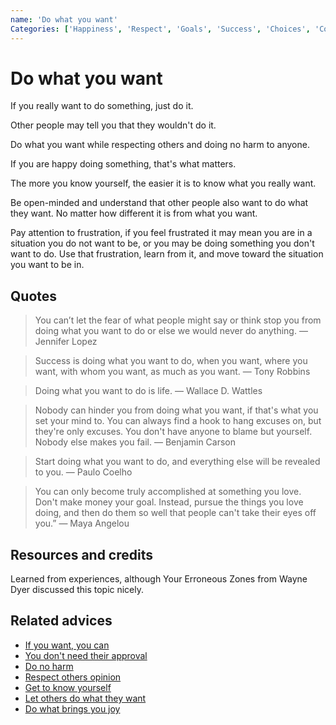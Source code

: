 ```yaml
---
name: 'Do what you want'
Categories: ['Happiness', 'Respect', 'Goals', 'Success', 'Choices', 'Comfort zone']
---
```

# Do what you want

If you really want to do something, just do it.

Other people may tell you that they wouldn't do it.

Do what you want while respecting others and doing no harm to anyone.

If you are happy doing something, that's what matters.

The more you know yourself, the easier it is to know what you really want.

Be open-minded and understand that other people also want to do what they want. No matter how different it is from what you want.

Pay attention to frustration, if you feel frustrated it may mean you are in a situation you do not want to be, or you may be doing something you don't want to do. Use that frustration, learn from it, and move toward the situation you want to be in.

## Quotes

> You can’t let the fear of what people might say or think stop you from doing what you want to do or else we would never do anything. ― Jennifer Lopez

> Success is doing what you want to do, when you want, where you want, with whom you want, as much as you want. ― Tony Robbins

> Doing what you want to do is life. ― Wallace D. Wattles

> Nobody can hinder you from doing what you want, if that's what you set your mind to. You can always find a hook to hang excuses on, but they're only excuses. You don't have anyone to blame but yourself. Nobody else makes you fail. ― Benjamin Carson

> Start doing what you want to do, and everything else will be revealed to you. ― Paulo Coelho

> You can only become truly accomplished at something you love. Don't make money your goal. Instead, pursue the things you love doing, and then do them so well that people can't take their eyes off you.” — Maya Angelou

## Resources and credits

Learned from experiences, although Your Erroneous Zones from Wayne Dyer discussed this topic nicely.

## Related advices

- [If you want, you can](../If%20you%20want,%20you%20can/index.md)
- [You don't need their approval](../You%20don't%20need%20their%20approval/index.md)
- [Do no harm](../Do%20no%20harm/index.md)
- [Respect others opinion](../Respect%20others%20pinion/index.md)
- [Get to know yourself](../Get%20to%20know%20yourself/index.md)
- [Let others do what they want](../Let%20others%20do%20what%20they%20want/index.md)
- [Do what brings you joy](../Do%20what%20brings%20you%20joy/index.md)